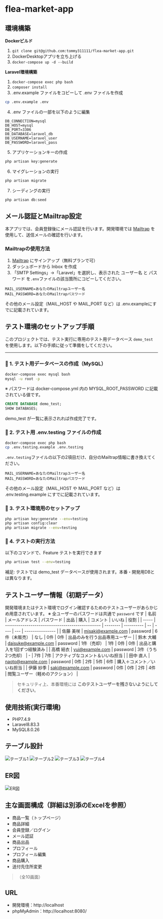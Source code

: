 # flea-market-app

## 環境構築
**Dockerビルド**
1. `git clone git@github.com:tommy311111/flea-market-app.git`
2. DockerDesktopアプリを立ち上げる
3. `docker-compose up -d --build`

**Laravel環境構築**
1. `docker-compose exec php bash`
2. `composer install`
3. .env.example ファイルをコピーして .env ファイルを作成

```bash
cp .env.example .env
```

4. .env ファイルの一部を以下のように編集
``` text
DB_CONNECTION=mysql
DB_HOST=mysql
DB_PORT=3306
DB_DATABASE=laravel_db
DB_USERNAME=laravel_user
DB_PASSWORD=laravel_pass
```
5. アプリケーションキーの作成
``` bash
php artisan key:generate
```

6. マイグレーションの実行
``` bash
php artisan migrate
```

7. シーディングの実行
``` bash
php artisan db:seed
```


## メール認証とMailtrap設定

本アプリでは、会員登録後にメール認証を行います。開発環境では [Mailtrap](https://mailtrap.io/) を使用して、送信メールの確認を行います。

### Mailtrapの使用方法

1. [Mailtrap](https://mailtrap.io/) にサインアップ（無料プランで可）
2. ダッシュボードから Inbox を作成
3. 「SMTP Settings」→「Laravel」を選択し、表示された ユーザー名 と パスワード を`.env`ファイルの該当箇所にコピーしてください。
```env
MAIL_USERNAME=あなたのMailtrapユーザー名
MAIL_PASSWORD=あなたのMailtrapパスワード
```
その他のメール設定（MAIL_HOST や MAIL_PORT など）は .env.exampleにすでに記載されています。

## テスト環境のセットアップ手順

このプロジェクトでは、テスト実行に専用のテスト用データベース `demo_test` を使用します。以下の手順に従って準備をしてください。

---

### 🔹 1. テスト用データベースの作成（MySQL）

```bash
docker-compose exec mysql bash
mysql -u root -p
```
※ パスワードは docker-compose.yml 内の MYSQL_ROOT_PASSWORD に記載されている値です。
```sql
CREATE DATABASE demo_test;
SHOW DATABASES;
```
demo_test が一覧に表示されれば作成完了です。

### 🔹 2. テスト用 .env.testing ファイルの作成
```bash
docker-compose exec php bash
cp .env.testing.example .env.testing
```
`.env.testing`ファイルの以下の2項目だけ、自分のMailtrap情報に書き換えてください。
```env
MAIL_USERNAME=あなたのMailtrapユーザー名
MAIL_PASSWORD=あなたのMailtrapパスワード
```
その他のメール設定（MAIL_HOST や MAIL_PORT など）は .env.testing.example にすでに記載されています。

### 🔹 3. テスト環境用のセットアップ
```bash
php artisan key:generate --env=testing
php artisan config:clear
php artisan migrate --env=testing
```
### 🔹 4. テストの実行方法
以下のコマンドで、Feature テストを実行できます
```bash
php artisan test --env=testing
```
補足:
テストでは demo_test データベースが使用されます。本番・開発用DBとは異なります。


## テストユーザー情報（初期データ）

開発環境またはテスト環境でログイン確認するためのテストユーザーがあらかじめ用意されています。 ※ 全ユーザーのパスワードは共通で `password` です
| 名前    | メールアドレス                                           | パスワード    | 出品         | 購入 | コメント | いいね | 役割               |
| ----- | ------------------------------------------------- | -------- | ---------- | -- | ---- | --- | ---------------- |
| 佐藤 美咲 | [misaki@example.com](mailto:misaki@example.com)   | password | 6件（未販売）    | なし | 0件   | 0件  | 出品のみを行う出品専用ユーザー  |
| 鈴木 大輔 | [daisuke@example.com](mailto:daisuke@example.com) | password | 1件（売却）     | 1件 | 0件   | 0件  | 出品と購入を1回ずつ経験済み   |
| 高橋 結衣 | [yui@example.com](mailto:yui@example.com)         | password | 3件（うち2つ売却） | -  | 7件   | 7件  | アクティブなコメント＆いいね担当 |
| 田中 直人 | [naoto@example.com](mailto:naoto@example.com)     | password | 0件         | 2件 | 5件   | 6件  | 購入＋コメント／いいね担当    |
| 伊藤 紗季 | [saki@example.com](mailto:saki@example.com)       | password | 0件         | 0件 | 2件   | 4件  | 閲覧ユーザー（軽めのアクション） |

> セキュリティ上、本番環境には **このテストユーザーを残さないようにしてください**。



## 使用技術(実行環境)
- PHP7.4.9
- Laravel8.83.3
- MySQL8.0.26


## テーブル設計
![テーブル1](./table_1.png)
![テーブル2](./table_2.png)
![テーブル3](./table_3.png)
![テーブル4](./table_4.png)

## ER図
![ER図](./er_diagram.png)

## 主な画面構成（詳細は別添のExcelを参照）

- 商品一覧（トップページ）
- 商品詳細
- 会員登録／ログイン
- メール認証
- 商品出品
- プロフィール
- プロフィール編集
- 商品購入
- 送付先住所変更
>（全10画面）

## URL
- 開発環境：http://localhost
- phpMyAdmin：http://localhost:8080/
